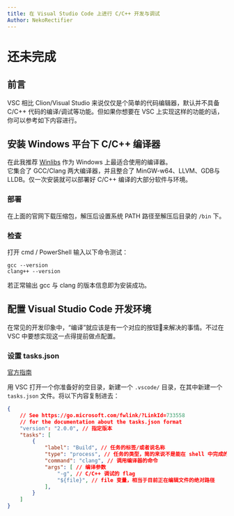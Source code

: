 ```yaml
---
title: 在 Visual Studio Code 上进行 C/C++ 开发与调试
Author: NekoRectifier
---
```


# 还未完成

## 前言

VSC 相比 Clion/Visual Studio 来说仅仅是个简单的代码编辑器，默认并不具备 C/C++ 代码的编译/调试等功能。但如果你想要在 VSC 上实现这样的功能的话，你可以参考如下内容进行。

## 安装 Windows 平台下 C/C++ 编译器

在此我推荐 [Winlibs](https://winlibs.com/) 作为 Windows 上最适合使用的编译器。  
它集合了 GCC/Clang 两大编译器，并且整合了 MinGW-w64、LLVM、GDB与LLDB。仅一次安装就可以部署好 C/C++ 编译的大部分软件与环境。

### 部署

在上面的官网下载压缩包，解压后设置系统 PATH 路径至解压后目录的 `/bin` 下。

### 检查

打开 cmd / PowerShell 输入以下命令测试：

```shell
gcc --version
clang++ --version
```

若正常输出 gcc 与 clang 的版本信息即为安装成功。

## 配置 Visual Studio Code 开发环境

在常见的开发印象中，“编译”就应该是有一个对应的按钮🔘来解决的事情。不过在 VSC 中要想实现这一点得提前做点配置。

### 设置 tasks.json

[官方指南](https://code.visualstudio.com/docs/editor/tasks)

用 VSC 打开一个你准备好的空目录，新建一个 `.vscode/` 目录，在其中新建一个 `tasks.json` 文件。将以下内容复制进去：

```json
{
    // See https://go.microsoft.com/fwlink/?LinkId=733558
    // for the documentation about the tasks.json format
    "version": "2.0.0", // 指定版本
    "tasks": [
        {
            "label": "Build", // 任务的标签/或者说名称
            "type": "process", // 任务的类型，简的来说不是能在 shell 中完成的都要写成 “process”
            "command": "clang", // 调用编译器的命令
            "args": [ // 编译参数
                "-g", // C/C++ 调试的 flag
                "${file}", // file 变量，相当于目前正在编辑文件的绝对路径
            ],
        }
    ]
}
```

